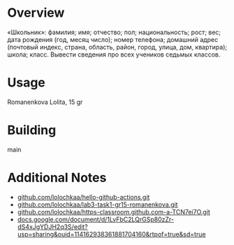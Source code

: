 # Overview 
 «Школьник»: фамилия; имя; отчество; пол; национальность; рост; вес; дата рождения (год, месяц число); номер телефона; домашний адрес (почтовый индекс, страна, область, район, город, улица, дом, квартира); школа; класс.
Вывести сведения про всех учеников седьмых классов.
# Usage
Romanenkova Lolita, 15 gr
# Building
main
# Additional Notes 
- [github.com/lolochkaa/hello-github-actions.git](https://github.com/lolochkaa/hello-github-actions.git)
- [github.com/lolochkaa/lab3-task1-gr15-romanenkova.git](https://github.com/lolochkaa/lab3-task1-gr15-romanenkova.git)
- [github.com/lolochkaa/https-classroom.github.com-a-TCN7ei7O.git](https://github.com/lolochkaa/https-classroom.github.com-a-TCN7ei7O.git)
- [docs.google.com/document/d/1LvFbC2LQrGSp80zZr-dS4xJgYDJH2q3S/edit?usp=sharing&ouid=114162938361881704160&rtpof=true&sd=true](https://docs.google.com/document/d/1LvFbC2LQrGSp80zZr-dS4xJgYDJH2q3S/edit?usp=sharing&ouid=114162938361881704160&rtpof=true&sd=true)
